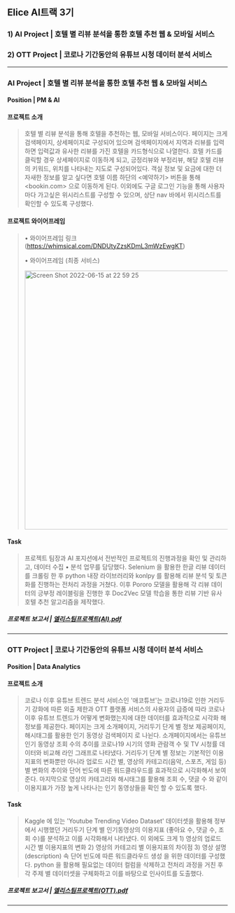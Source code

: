 ## Elice AI트랙 3기
### 1) AI Project | 호텔 별 리뷰 분석을 통한 호텔 추천 웹 & 모바일 서비스
### 2) OTT Project | 코로나 기간동안의 유튜브 시청 데이터 분석 서비스

---------------------

### AI Project | 호텔 별 리뷰 분석을 통한 호텔 추천 웹 & 모바일 서비스

#### Position | PM & AI

#### 프로젝트 소개
> 호텔 별 리뷰 분석을 통해 호텔을 추천하는 웹, 모바일 서비스이다. 페이지는 크게 검색페이지, 상세페이지로 구성되어 있으며 검색페이지에서 지역과 리뷰를 입력하면 입력값과 유사한 리뷰를 가진 호텔을 카드형식으로 나열한다. 호텔 카드를 클릭할 경우 상세페이지로 이동하게 되고, 긍정리뷰와 부정리뷰, 해당 호텔 리뷰의 키워드, 위치를 나타내는 지도로 구성되어있다. 객실 정보 및 요금에 대한 더 자새한 정보를 알고 싶다면 호텔 이름 하단의 <예약하기> 버튼을 통해 <bookin.com> 으로 이동하게 된다. 이외에도 구글 로그인 기능을 통해 사용자마다 가고싶은 위시리스트를 구성할 수 있으며, 상단 nav 바에서 위시리스트를 확인할 수 있도록 구성했다.

#### 프로젝트 와이어프레임
> • 와이어프레임 링크 (https://whimsical.com/DNDUtyZzsKDmL3mWzEwgKT)
> 
> • 와이어프레임 (최종 서비스)
>
> <img width="592" alt="Screen Shot 2022-06-15 at 22 59 25" src="https://user-images.githubusercontent.com/70498745/173845937-ac447dd3-364d-4d23-ba7e-ba1d09144ba3.png">

#### Task
> 프로젝트 팀장과 AI 포지션에서 전반적인 프로젝트의 진행과정을 확인 및 관리하고, 데이터 수집 • 분석 업무를 담당했다. Selenium 을 활용한 한글 리뷰 데이터를 크롤링 한 후 python 내장 라이브러리와 konlpy 를 활용해 리뷰 분석 및 토큰화를 진행하는 전처리 과정을 거쳤다. 이후 Pororo 모델을 활용해 각 리뷰 데이터의 긍부정 레이블링을 진행한 후 Doc2Vec 모델 학습을 통한 리뷰 기반 유사 호텔 추천 알고리즘을 제작했다.

##### 프로젝트 보고서 | [엘리스팀프로젝트(AI).pdf](https://github.com/thyeonn12o7/elice_AI/files/8909967/AI.pdf)

---------------------

### OTT Project | 코로나 기간동안의 유튜브 시청 데이터 분석 서비스

#### Position | Data Analytics

#### 프로젝트 소개
> 코로나 이후 유튜브 트렌드 분석 서비스인 '애코튜브'는 코로나19로 인한 거리두기 강화에 따른 외출 제한과 OTT 플랫폼 서비스의 사용자의 급증에 따라 코로나 이후 유튜브 트렌드가 어떻게 변화했는지에 대한 데이터를 효과적으로 시각화 해 정보를 제공한다. 페이지는 크게 소개페이지, 거리두기 단게 별 정보 제공페이지, 해시태그를 활용한 인기 동영상 검색페이지 로 나뉜다. 소개페이지에서는 유튜브 인기 동영상 조회 수의 추이를 코로나19 시기의 영화 관람객 수 및 TV 시청률 데이터와 비교해 라인 그래프로 나타냈다. 거리두기 단계 별 정보는 기본적인 이용지표의 변화뿐만 아니라 업로드 시간 별, 영상의 카테고리(음악, 스포츠, 게임 등) 별 변화의 추이와 단어 빈도에 따른 워드클라우드를 효과적으로 시각화해서 보여준다. 마지막으로 영상의 카테고리와 해시태그를 활용해 조회 수, 댓글 수 와 같이 이용지표가 가장 높게 나타나는 인기 동영상들을 확인 할 수 있도록 했다.

#### Task
> Kaggle 에 있는 'Youtube Trending Video Dataset' 데이터셋을 활용해 정부에서 시행했던 거리두기 단계 별 인기동영상의 이용지표 (좋아요 수, 댓글 수, 조회 수)를 분석하고 이를 시각화해서 나타냈다. 이 외에도 크게 1) 영상의 업로드 시간 별 이용지표의 변화 2) 영상의 카테고리 별 이용지표의 차이점 3) 영상 설명(description) 속 단어 빈도에 따른 워드클라우드 생성 을 위한 데이터를 구성했다. python 을 활용해 필요없는 데이터 컬럼을 삭제하고 전처리 과정을 거친 후 각 주제 별 데이터셋을 구체화하고 이를 바탕으로 인사이트를 도출했다. 

##### 프로젝트 보고서 | [엘리스팀프로젝트(OTT).pdf](https://github.com/thyeonn12o7/elice_AI/files/8909973/OTT.pdf)

---------------------
